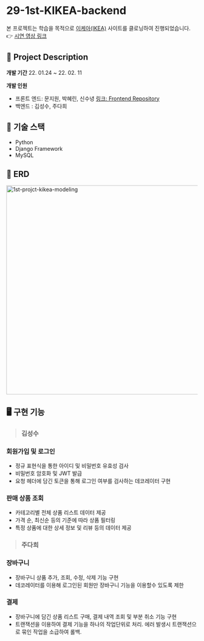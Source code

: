 # 29-1st-KIKEA-backend
본 프로젝트는 학습을 목적으로 [이케아(IKEA)](https://www.ikea.com/kr/ko/) 사이트를 클로닝하여 진행되었습니다.  
👉 [시연 영상 링크](https://youtu.be/2w99doEHCzE)


## 🔎 Project Description  
**개발 기간** 
22. 01.24 ~ 22. 02. 11  

**개발 인원**
- 프론트 엔드: 문지원, 박혜린, 신수녕 [링크: Frontend Repository]()
- 백엔드 : 김성수, 주다희  
## 🔨 기술 스택  
- Python
- Django Framework
- MySQL


## 📝 ERD
<img width="550" alt="1st-projct-kikea-modeling" src="https://user-images.githubusercontent.com/60310887/153735008-1151e7ce-d6ac-4e0d-a71f-72cc6d9c5e1d.png">

## 🖥 구현 기능
> ### 김성수
### 회원가입 및 로그인
- 정규 표현식을 통한 아이디 및 비밀번호 유효성 검사
- 비밀번호 암호화 및 JWT 발급
- 요청 헤더에 담긴 토큰을 통해 로그인 여부를 검사하는 데코레이터 구현

###  판매 상품 조회
- 카테고리별 전체 상품 리스트 데이터 제공
- 가격 순, 최신순 등의 기준에 따라 상품 필터링
- 특정 상품에 대한 상세 정보 및 리뷰 등의 데이터 제공

> ### 주다희
### 장바구니
- 장바구니 상품 추가, 조회, 수정, 삭제 기능 구현
- 데코레이터를 이용해 로그인된 회원만 장바구니 기능을 이용할수 있도록 제한

### 결제
- 장바구니에 담긴 상품 리스트 구매, 결제 내역 조회 및 부분 취소 기능 구현
- 트랜잭션을 이용하여 결제 기능을 하나의 작업단위로 처리. 에러 발생시 트랜잭션으로 묶인 작업을 소급하여 롤백.
